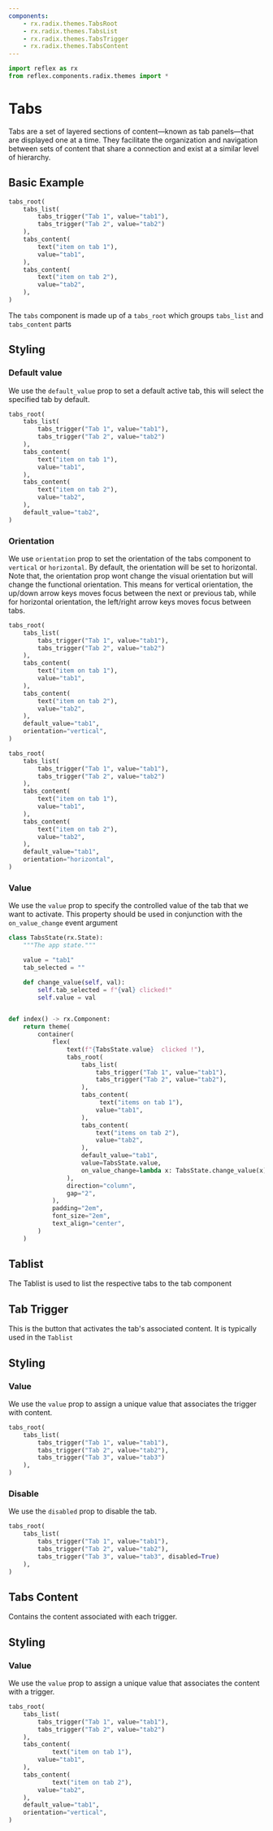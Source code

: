 ```yaml
---
components:
    - rx.radix.themes.TabsRoot
    - rx.radix.themes.TabsList
    - rx.radix.themes.TabsTrigger
    - rx.radix.themes.TabsContent
---
```


```python exec
import reflex as rx
from reflex.components.radix.themes import *
```


# Tabs
Tabs are a set of layered sections of content—known as tab panels—that are displayed one at a time.
They facilitate the organization and navigation between sets of content that share a connection and exist at a similar level of hierarchy.

## Basic Example

```python demo 
tabs_root(
    tabs_list(
        tabs_trigger("Tab 1", value="tab1"), 
        tabs_trigger("Tab 2", value="tab2")
    ),
    tabs_content(
        text("item on tab 1"),
        value="tab1",
    ),
    tabs_content(
        text("item on tab 2"),
        value="tab2",
    ),
)

```

The `tabs` component is made up of a `tabs_root` which groups `tabs_list` and `tabs_content` parts

## Styling

### Default value
We use the `default_value` prop to set a default active tab, this will select the specified tab by default.

```python demo 
tabs_root(
    tabs_list(
        tabs_trigger("Tab 1", value="tab1"),
        tabs_trigger("Tab 2", value="tab2")
    ),
    tabs_content(
        text("item on tab 1"),
        value="tab1",
    ),
    tabs_content(
        text("item on tab 2"),
        value="tab2",
    ),
    default_value="tab2",
)
```

### Orientation
We use `orientation` prop to set the orientation of the tabs component to `vertical` or `horizontal`. By default, the orientation
will be set to horizontal. Note that, the orientation prop wont change the visual orientation but will change the 
functional orientation. This means for vertical orientation, the up/down arrow keys moves focus between the next or previous tab,
while for horizontal orientation, the left/right arrow keys moves focus between tabs.

```python demo 
tabs_root(
    tabs_list(
        tabs_trigger("Tab 1", value="tab1"),
        tabs_trigger("Tab 2", value="tab2")
    ),
    tabs_content(
        text("item on tab 1"),
        value="tab1",
    ),
    tabs_content(
        text("item on tab 2"),
        value="tab2",
    ),
    default_value="tab1",
    orientation="vertical",
)
```

```python demo 
tabs_root(
    tabs_list(
        tabs_trigger("Tab 1", value="tab1"),
        tabs_trigger("Tab 2", value="tab2")
    ),
    tabs_content(
        text("item on tab 1"),
        value="tab1",
    ),
    tabs_content(
        text("item on tab 2"),
        value="tab2",
    ),
    default_value="tab1",
    orientation="horizontal",
)
```
### Value
We use the `value` prop to specify the controlled value of the tab that we want to activate. This property should be used in conjunction with the `on_value_change` event argument

```python demo exec
class TabsState(rx.State):
    """The app state."""

    value = "tab1"
    tab_selected = ""

    def change_value(self, val):
        self.tab_selected = f"{val} clicked!"
        self.value = val


def index() -> rx.Component:
    return theme(
        container(
            flex(
                text(f"{TabsState.value}  clicked !"),
                tabs_root(
                    tabs_list(
                        tabs_trigger("Tab 1", value="tab1"),
                        tabs_trigger("Tab 2", value="tab2"),
                    ),
                    tabs_content(
                         text("items on tab 1"),
                        value="tab1",
                    ),
                    tabs_content(
                        text("items on tab 2"),
                        value="tab2",
                    ),
                    default_value="tab1",
                    value=TabsState.value,
                    on_value_change=lambda x: TabsState.change_value(x),
                ),
                direction="column",
                gap="2",
            ),
            padding="2em",
            font_size="2em",
            text_align="center",
        )
    )
```


## Tablist 
The Tablist is used to list the respective tabs to the tab component


## Tab Trigger
This is the button that activates the tab's associated content. It is typically used in the `Tablist`

## Styling

### Value
We use the `value` prop to assign a unique value that associates the trigger with content.

```python demo 
tabs_root(
    tabs_list(
        tabs_trigger("Tab 1", value="tab1"),
        tabs_trigger("Tab 2", value="tab2"),
        tabs_trigger("Tab 3", value="tab3")
    ),
)
```

### Disable
We use the `disabled` prop to disable the tab.

```python demo 
tabs_root(
    tabs_list(
        tabs_trigger("Tab 1", value="tab1"),
        tabs_trigger("Tab 2", value="tab2"),
        tabs_trigger("Tab 3", value="tab3", disabled=True)
    ),
)
```

## Tabs Content
Contains the content associated with each trigger.

## Styling 

### Value
We use the `value` prop to assign a unique value that associates the content with a trigger.

```python
tabs_root(
    tabs_list(
        tabs_trigger("Tab 1", value="tab1"),
        tabs_trigger("Tab 2", value="tab2")
    ),
    tabs_content(
            text("item on tab 1"),
        value="tab1",
    ),
    tabs_content(
            text("item on tab 2"),
        value="tab2",
    ),
    default_value="tab1",
    orientation="vertical",
)
```